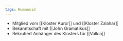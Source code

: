 ```yaml
---
tags: Humanoid
---
```


- Mitglied vom [[Kloster Auror]] und [[Kloster Zalahar]]
- Bekanntschaft mit [[John Gramatikus]]
- Rekrutiert Anhänger des Klosters für [[Valkia]]